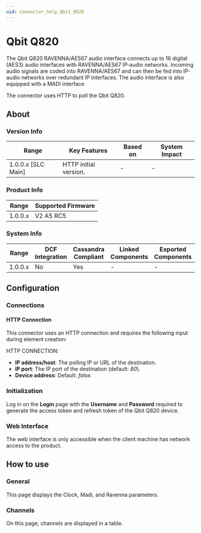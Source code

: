 ```yaml
---
uid: Connector_help_Qbit_Q820
---
```


# Qbit Q820

The Qbit Q820 RAVENNA/AES67 audio interface connects up to 16 digital (AES3) audio interfaces with RAVENNA/AES67 IP-audio networks. Incoming audio signals are coded into RAVENNA/AES67 and can then be fed into IP-audio networks over redundant IP interfaces. The audio interface is also equipped with a MADI interface

The connector uses HTTP to poll the Qbit Q820.

## About

### Version Info

| Range              | Key Features          | Based on | System Impact |
|--------------------|-----------------------|----------|---------------|
| 1.0.0.x [SLC Main] | HTTP initial version. | -        | -             |

### Product Info

| Range     | Supported Firmware     |
|-----------|------------------------|
| 1.0.0.x   | V2 A5 RC5              |

### System Info

| Range   | DCF Integration | Cassandra Compliant | Linked Components | Exported Components |
|---------|-----------------|---------------------|-------------------|---------------------|
| 1.0.0.x | No              | Yes                 | -                 | -                   |

## Configuration

### Connections

#### HTTP Connection

This connector uses an HTTP connection and requires the following input during element creation:

HTTP CONNECTION:

- **IP address/host**: The polling IP or URL of the destination.
- **IP port**: The IP port of the destination (default: *80*).
- **Device address**: Default: *false*.

### Initialization

Log in on the **Login** page with the **Username** and **Password** required to generate the access token and refresh token of the Qbit Q820 device.

### Web Interface

The web interface is only accessible when the client machine has network access to the product.

## How to use

### General

This page displays the Clock, Madi, and Ravenna parameters.

### Channels

On this page, channels are displayed in a table.
